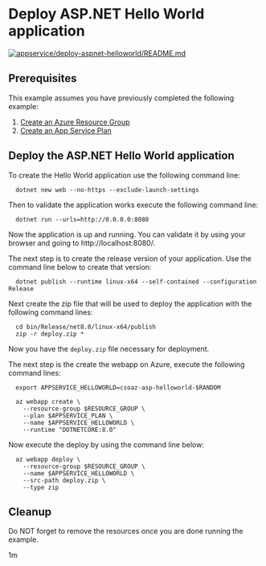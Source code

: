 
# Deploy ASP.NET Hello World application

[![appservice/deploy-aspnet-helloworld/README.md](https://github.com/mnriem/csharp-on-azure-examples/actions/workflows/appservice_deploy-aspnet-helloworld_README_md.yml/badge.svg)](https://github.com/mnriem/csharp-on-azure-examples/actions/workflows/appservice_deploy-aspnet-helloworld_README_md.yml)

## Prerequisites

This example assumes you have previously completed the following example:

1. [Create an Azure Resource Group](../../group/create/README.md)
1. [Create an App Service Plan](../create-plan/)

<!-- workflow.cron(0 4 * * 1) -->
<!-- workflow.include(../create-plan/README.md) -->

## Deploy the ASP.NET Hello World application

<!-- workflow.run() 

  cd appservice/deploy-aspnet-helloworld

 -->

To create the Hello World application use the following command line:

```shell
  dotnet new web --no-https --exclude-launch-settings
```

Then to validate the application works execute the following command line:

<!-- workflow.skip() -->
```shell
  dotnet run --urls=http://0.0.0.0:8080
```

Now the application is up and running. You can validate it by using your
browser and going to http://localhost:8080/.

The next step is to create the release version of your application. Use the 
command line below to create that version:

```shell
  dotnet publish --runtime linux-x64 --self-contained --configuration Release
```

Next create the zip file that will be used to deploy the application with the
following command lines:

```shell
  cd bin/Release/net8.0/linux-x64/publish
  zip -r deploy.zip *
```

Now you have the `deploy.zip` file necessary for deployment.

The next step is the create the webapp on Azure, execute the following command
lines:

```shell
  export APPSERVICE_HELLOWORLD=csoaz-asp-helloworld-$RANDOM

  az webapp create \
    --resource-group $RESOURCE_GROUP \
    --plan $APPSERVICE_PLAN \
    --name $APPSERVICE_HELLOWORLD \
    --runtime "DOTNETCORE:8.0"
```

Now execute the deploy by using the command line below:

```shell
  az webapp deploy \
    --resource-group $RESOURCE_GROUP \
    --name $APPSERVICE_HELLOWORLD \
    --src-path deploy.zip \
    --type zip
```

<!-- workflow.run() 

  cd ../..

 -->

## Cleanup

<!-- workflow.directOnly() 

  az group delete --name $RESOURCE_GROUP --yes || true

  -->

Do NOT forget to remove the resources once you are done running the example.

1m
